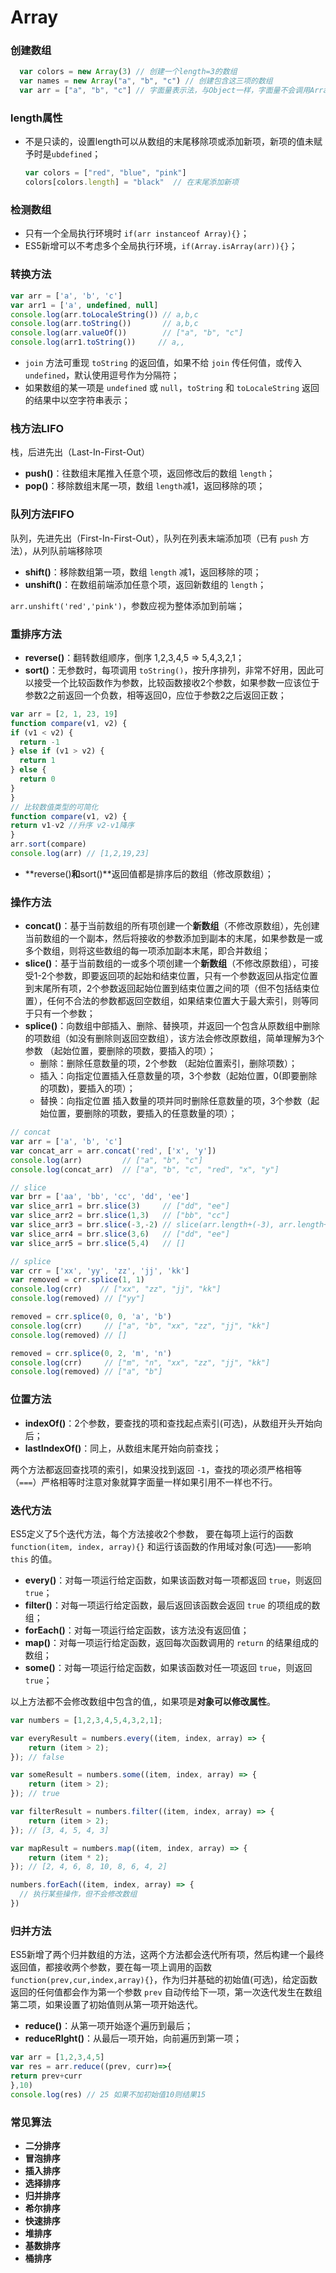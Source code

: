 # Array

### 创建数组 <a id="create"></a>

```javascript
  var colors = new Array(3) // 创建一个length=3的数组
  var names = new Array("a", "b", "c") // 创建包含这三项的数组
  var arr = ["a", "b", "c"] // 字面量表示法，与Object一样，字面量不会调用Array()构造函数
```

### length属性 <a id="length"></a>

* 不是只读的，设置length可以从数组的末尾移除项或添加新项，新项的值未赋予时是`ubdefined`；

  ```javascript
  var colors = ["red", "blue", "pink"]
  colors[colors.length] = "black"  // 在末尾添加新项
  ```

### 检测数组 <a id="isarray"></a>

* 只有一个全局执行环境时 `if(arr instanceof Array){}`；
* ES5新增可以不考虑多个全局执行环境，`if(Array.isArray(arr)){}`；

### 转换方法 <a id="transform"></a>

```javascript
var arr = ['a', 'b', 'c']
var arr1 = ['a', undefined, null]
console.log(arr.toLocaleString()) // a,b,c
console.log(arr.toString())       // a,b,c
console.log(arr.valueOf())        // ["a", "b", "c"]
console.log(arr1.toString())     // a,,
```

* `join` 方法可重现 `toString` 的返回值，如果不给 `join` 传任何值，或传入 `undefined`，默认使用逗号作为分隔符；
* 如果数组的某一项是 `undefined` 或 `null`，`toString` 和 `toLocaleString` 返回的结果中以空字符串表示；

### 栈方法LIFO <a id="lifo"></a>

栈，后进先出（Last-In-First-Out）

* **push\(\)**：往数组末尾推入任意个项，返回修改后的数组 `length`；
* **pop\(\)**：移除数组末尾一项，数组 `length`减1，返回移除的项；

### 队列方法FIFO <a id="fifo"></a>

队列，先进先出（First-In-First-Out），队列在列表末端添加项（已有 `push` 方法），从列队前端移除项

* **shift\(\)**：移除数组第一项，数组 `length` 减1，返回移除的项；
* **unshift\(\)**：在数组前端添加任意个项，返回新数组的 `length`；

`arr.unshift('red','pink')`，参数应视为整体添加到前端；

### 重排序方法 <a id="reorder"></a>

* **reverse\(\)**：翻转数组顺序，倒序 1,2,3,4,5 =&gt; 5,4,3,2,1；
* **sort\(\)**：无参数时，每项调用 `toString()`，按升序排列，非常不好用，因此可以接受一个比较函数作为参数，比较函数接收2个参数，如果参数一应该位于参数2之前返回一个负数，相等返回0，应位于参数2之后返回正数；

```javascript
var arr = [2, 1, 23, 19]
function compare(v1, v2) {
if (v1 < v2) {
  return -1
} else if (v1 > v2) {
  return 1
} else {
  return 0
}
}
// 比较数值类型的可简化
function compare(v1, v2) {
return v1-v2 //升序 v2-v1降序
}
arr.sort(compare)
console.log(arr) // [1,2,19,23]
```

* **reverse\(\)**和**sort\(\)**返回值都是排序后的数组（修改原数组）；

### 操作方法 <a id="handle"></a>

* **concat\(\)**：基于当前数组的所有项创建一个**新数组**（不修改原数组），先创建当前数组的一个副本，然后将接收的参数添加到副本的末尾，如果参数是一或多个数组，则将这些数组的每一项添加副本末尾，即合并数组；
* **slice\(\)**：基于当前数组的一或多个项创建一个**新数组**（不修改原数组），可接受1-2个参数，即要返回项的起始和结束位置，只有一个参数返回从指定位置到末尾所有项，2个参数返回起始位置到结束位置之间的项（但不包括结束位置），任何不合法的参数都返回空数组，如果结束位置大于最大索引，则等同于只有一个参数；
* **splice\(\)**：向数组中部插入、删除、替换项，并返回一个包含从原数组中删除的项数组（如没有删除则返回空数组），该方法会修改原数组，简单理解为3个参数 （起始位置，要删除的项数，要插入的项）；
  * 删除：删除任意数量的项，2个参数 （起始位置索引，删除项数）；
  * 插入：向指定位置插入任意数量的项，3个参数（起始位置，0\(即要删除的项数\)，要插入的项）；
  * 替换：向指定位置 插入数量的项并同时删除任意数量的项，3个参数（起始位置，要删除的项数，要插入的任意数量的项）；

```javascript
// concat
var arr = ['a', 'b', 'c']
var concat_arr = arr.concat('red', ['x', 'y'])
console.log(arr)         // ["a", "b", "c"]
console.log(concat_arr)  // ["a", "b", "c", "red", "x", "y"]

// slice
var brr = ['aa', 'bb', 'cc', 'dd', 'ee']
var slice_arr1 = brr.slice(3)     // ["dd", "ee"]
var slice_arr2 = brr.slice(1,3)   // ["bb", "cc"]
var slice_arr3 = brr.slice(-3,-2) // slice(arr.length+(-3), arr.length+(-2))  ["cc"]
var slice_arr4 = brr.slice(3,6)   // ["dd", "ee"]
var slice_arr5 = brr.slice(5,4)   // []

// splice
var crr = ['xx', 'yy', 'zz', 'jj', 'kk']
var removed = crr.splice(1, 1)
console.log(crr)    // ["xx", "zz", "jj", "kk"]
console.log(removed) // ["yy"]

removed = crr.splice(0, 0, 'a', 'b')
console.log(crr)     // ["a", "b", "xx", "zz", "jj", "kk"]
console.log(removed) // []

removed = crr.splice(0, 2, 'm', 'n')
console.log(crr)     // ["m", "n", "xx", "zz", "jj", "kk"]
console.log(removed) // ["a", "b"]
```

### 位置方法 <a id="index"></a>

* **indexOf\(\)**：2个参数，要查找的项和查找起点索引\(可选\)，从数组开头开始向后；
* **lastIndexOf\(\)**：同上，从数组末尾开始向前查找；

两个方法都返回查找项的索引，如果没找到返回 `-1`，查找的项必须严格相等（`===`）严格相等时注意对象就算字面量一样如果引用不一样也不行。

### 迭代方法 <a id="iteration"></a>

ES5定义了5个迭代方法，每个方法接收2个参数， 要在每项上运行的函数 `function(item, index, array){}` 和运行该函数的作用域对象\(可选\)——影响 `this` 的值。

* **every\(\)**：对每一项运行给定函数，如果该函数对每一项都返回 `true`，则返回 `true`；
* **filter\(\)**：对每一项运行给定函数，最后返回该函数会返回 `true` 的项组成的数组；
* **forEach\(\)**：对每一项运行给定函数，该方法没有返回值；
* **map\(\)**：对每一项运行给定函数，返回每次函数调用的 `return` 的结果组成的数组；
* **some\(\)**：对每一项运行给定函数，如果该函数对任一项返回 `true`，则返回 `true`；

以上方法都不会修改数组中包含的值,，如果项是**对象可以修改属性**。

```javascript
var numbers = [1,2,3,4,5,4,3,2,1];

var everyResult = numbers.every((item, index, array) => {
    return (item > 2);
}); // false

var someResult = numbers.some((item, index, array) => {
    return (item > 2);
}); // true

var filterResult = numbers.filter((item, index, array) => {
    return (item > 2);
}); // [3, 4, 5, 4, 3]

var mapResult = numbers.map((item, index, array) => {
    return (item * 2);
}); // [2, 4, 6, 8, 10, 8, 6, 4, 2]

numbers.forEach((item, index, array) => {
  // 执行某些操作，但不会修改数组
})
```

### 归并方法

ES5新增了两个归并数组的方法，这两个方法都会迭代所有项，然后构建一个最终返回值，都接收两个参数，要在每一项上调用的函数 `function(prev,cur,index,array){}`，作为归并基础的初始值\(可选\)，给定函数返回的任何值都会作为第一个参数 `prev` 自动传给下一项，第一次迭代发生在数组第二项，如果设置了初始值则从第一项开始迭代。

* **reduce\(\)**：从第一项开始逐个遍历到最后；
* **reduceRIght\(\)**：从最后一项开始，向前遍历到第一项；

```javascript
var arr = [1,2,3,4,5]
var res = arr.reduce((prev, curr)=>{
return prev+curr
},10)
console.log(res) // 25 如果不加初始值10则结果15
```

### 常见算法 <a id="algorithm"></a>

* **二分排序**
* **冒泡排序**
* **插入排序**
* **选择排序**
* **归并排序**
* **希尔排序**
* **快速排序**
* **堆排序**
* **基数排序**
* **桶排序**


